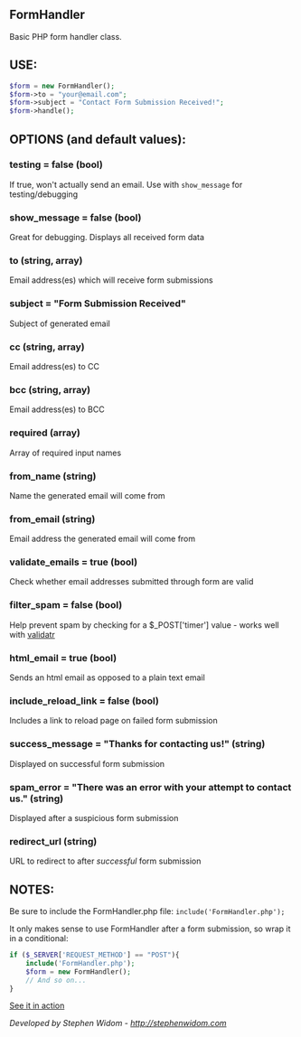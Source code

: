 ## FormHandler
Basic PHP form handler class.

## USE:
```php
$form = new FormHandler();
$form->to = "your@email.com";
$form->subject = "Contact Form Submission Received!";
$form->handle();
```

## OPTIONS (and default values):
### testing = false (bool)
If true, won't actually send an email. Use with `show_message` for testing/debugging

### show_message = false (bool)
Great for debugging. Displays all received form data

### to (string, array)
Email address(es) which will receive form submissions

### subject = "Form Submission Received"
Subject of generated email

### cc (string, array)
Email address(es) to CC

### bcc (string, array)
Email address(es) to BCC

### required (array)
Array of required input names

### from_name (string)
Name the generated email will come from

### from_email (string)
Email address the generated email will come from

### validate_emails = true (bool)
Check whether email addresses submitted through form are valid

### filter_spam = false (bool)
Help prevent spam by checking for a $_POST['timer'] value - works well with [validatr](https://github.com/stephenwidom/validatr)

### html_email = true (bool)
Sends an html email as opposed to a plain text email

### include_reload_link = false (bool)
Includes a link to reload page on failed form submission

### success_message = "Thanks for contacting us!" (string)
Displayed on successful form submission

### spam_error = "There was an error with your attempt to contact us." (string)
Displayed after a suspicious form submission

### redirect_url (string)
URL to redirect to after *successful* form submission

## NOTES:
Be sure to include the FormHandler.php file: `include('FormHandler.php');`

It only makes sense to use FormHandler after a form submission, so wrap it in a conditional:
```php
if ($_SERVER['REQUEST_METHOD'] == "POST"){
	include('FormHandler.php');
	$form = new FormHandler();
	// And so on...
}
```
[See it in action](http://stephenwidom.com/projects/FormHandler/)

*Developed by Stephen Widom - http://stephenwidom.com*

